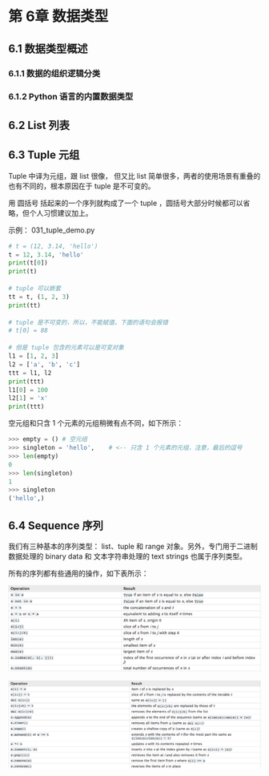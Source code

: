 # 第 6章	 数据类型

## 6.1 数据类型概述

### 6.1.1 数据的组织逻辑分类

### 6.1.2 Python 语言的内置数据类型

## 6.2 List 列表

## 6.3 Tuple 元组

Tuple 中译为元组，跟 list 很像， 但又比 list 简单很多，两者的使用场景有重叠的也有不同的，根本原因在于 tuple 是不可变的。

用 圆括号 括起来的一个序列就构成了一个 tuple ，圆括号大部分时候都可以省略，但个人习惯建议加上。

示例： 031_tuple_demo.py

```python
# t = (12, 3.14, 'hello')  
t = 12, 3.14, 'hello'  
print(t[0])  
print(t)   

# tuple 可以嵌套  
tt = t, (1, 2, 3)  
print(tt)   

# tuple 是不可变的，所以，不能赋值，下面的语句会报错  
# t[0] = 88   

# 但是 tuple 包含的元素可以是可变对象  
l1 = [1, 2, 3]  
l2 = ['a', 'b', 'c']  
ttt = l1, l2  
print(ttt)  
l1[0] = 100  
l2[1] = 'x'  
print(ttt)
```
空元组和只含 1 个元素的元组稍微有点不同，如下所示：

```python
>>> empty = () # 空元组  
>>> singleton = 'hello',    # <-- 只含 1 个元素的元组，注意，最后的逗号  
>>> len(empty)  
0  
>>> len(singleton)  
1  
>>> singleton  
('hello',)
```
## 6.4 Sequence 序列

我们有三种基本的序列类型： list、tuple 和 range 对象。另外，专门用于二进制数据处理的 binary data 和 文本字符串处理的 text strings 也属于序列类型。

所有的序列都有些通用的操作，如下表所示：

![](/assets/屏幕快照_2018-01-04_上午11.47.10.png)


![](/assets/屏幕快照_2018-01-04_下午1.12.29.png)

